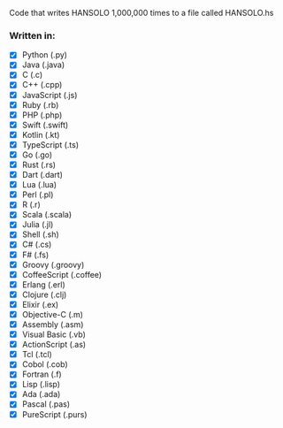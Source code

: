 Code that writes HANSOLO 1,000,000 times to a file called HANSOLO.hs

### Written in:
- [x] Python (.py) 
- [x] Java (.java)
- [x] C (.c)
- [x] C++ (.cpp)
- [x] JavaScript (.js)
- [x] Ruby (.rb)
- [x] PHP (.php)
- [x] Swift (.swift)
- [x] Kotlin (.kt)
- [x] TypeScript (.ts)
- [x] Go (.go)
- [x] Rust (.rs)
- [x] Dart (.dart)
- [x] Lua (.lua)
- [x] Perl (.pl)
- [x] R (.r)
- [x] Scala (.scala)
- [x] Julia (.jl)
- [x] Shell (.sh)
- [x] C# (.cs)
- [x] F# (.fs)
- [x] Groovy (.groovy)
- [x] CoffeeScript (.coffee)
- [x] Erlang (.erl)
- [x] Clojure (.clj)
- [x] Elixir (.ex)
- [x] Objective-C (.m)
- [x] Assembly (.asm)
- [x] Visual Basic (.vb)
- [x] ActionScript (.as)
- [x] Tcl (.tcl)
- [x] Cobol (.cob)
- [x] Fortran (.f)
- [x] Lisp (.lisp)
- [x] Ada (.ada)
- [x] Pascal (.pas)
- [x] PureScript (.purs)
